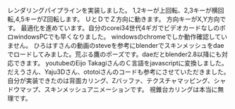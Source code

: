 レンダリングパイプラインを実装しました。 1,2キーが上回転、2,3キーが横回転,4,5キーがZ回転します。 ＵとＤでＺ方向に動きます。 方向キーがX,Y方向です。
最適化を進めています。自分のcorei34世代4ギガでビデオカードなしのボロwindowsPCでも早くなりました。
windowsのchromeでしか動作確認していません。
ひろはすさんの動画のsteveを参考にblenderでスキンメッシュをdaeでロードしてみました。荒ぶる鷹のポーズです。daeだとblender2.8以降にも対応できます。
youtubeのEijo TakagiさんのＣ言語をjavascriptに変換しました。
だえうさん、Yaju3Dさん、ototoiさんのコードも参考にさせていただきました。
自分が実装できたのは背面カリング、Zバッファ、テクスチャマッピング、シャドウマップ、スキンメッシュアニメーションです。
視錐台カリングは本当に無理です。

